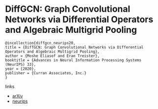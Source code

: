 # DiffGCN: Graph Convolutional Networks via Differential Operators and Algebraic Multigrid Pooling

```
@incollection{diffgcn_neurips20,
title = {DiffGCN: Graph Convolutional Networks via Differential Operators and Algebraic Multigrid Pooling},
author = {Moshe Eliasof and Eran Treister},
booktitle = {Advances in Neural Information Processing Systems (NeurIPS) 33},
year = {2020},
publisher = {Curran Associates, Inc.}
}
```

links
- [arXiv](https://arxiv.org/abs/2006.04115)
- [neurips](https://nips.cc/Conferences/2020/ScheduleMultitrack?event=18645)
